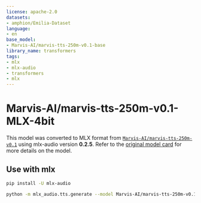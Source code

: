 ```yaml
---
license: apache-2.0
datasets:
- amphion/Emilia-Dataset
language:
- en
base_model:
- Marvis-AI/marvis-tts-250m-v0.1-base
library_name: transformers
tags:
- mlx
- mlx-audio
- transformers
- mlx
---
```


# Marvis-AI/marvis-tts-250m-v0.1-MLX-4bit
This model was converted to MLX format from [`Marvis-AI/marvis-tts-250m-v0.1`](https://huggingface.co/Marvis-AI/marvis-tts-250m-v0.1) using mlx-audio version **0.2.5**.
Refer to the [original model card](https://huggingface.co/Marvis-AI/marvis-tts-250m-v0.1) for more details on the model.
## Use with mlx

```bash
pip install -U mlx-audio
```

```bash
python -m mlx_audio.tts.generate --model Marvis-AI/marvis-tts-250m-v0.1-MLX-4bit --text "Describe this image."
```
